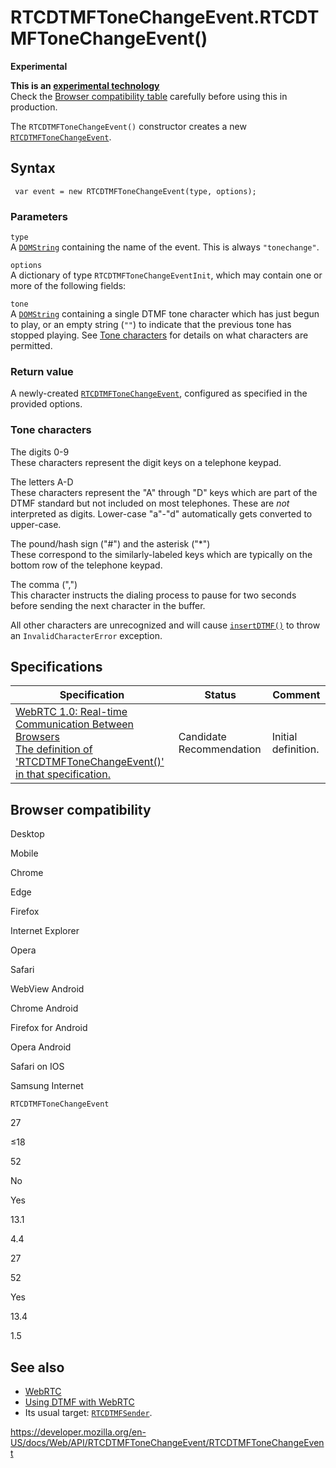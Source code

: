 # RTCDTMFToneChangeEvent.RTCDTMFToneChangeEvent()

**Experimental**

**This is an [experimental technology](https://developer.mozilla.org/en-US/docs/MDN/Guidelines/Conventions_definitions#experimental)**  
Check the [Browser compatibility table](#browser_compatibility) carefully before using this in production.

The `RTCDTMFToneChangeEvent()` constructor creates a new [`RTCDTMFToneChangeEvent`](../rtcdtmftonechangeevent).

## Syntax

     var event = new RTCDTMFToneChangeEvent(type, options);

### Parameters

`type`  
A [`DOMString`](../domstring) containing the name of the event. This is always `"tonechange"`.

`options`  
A dictionary of type `RTCDTMFToneChangeEventInit`, which may contain one or more of the following fields:

`tone`  
A [`DOMString`](../domstring) containing a single DTMF tone character which has just begun to play, or an empty string (`""`) to indicate that the previous tone has stopped playing. See [Tone characters](#tone_characters) for details on what characters are permitted.

### Return value

A newly-created [`RTCDTMFToneChangeEvent`](../rtcdtmftonechangeevent), configured as specified in the provided options.

### Tone characters

The digits 0-9  
These characters represent the digit keys on a telephone keypad.

The letters A-D  
These characters represent the "A" through "D" keys which are part of the DTMF standard but not included on most telephones. These are _not_ interpreted as digits. Lower-case "a"-"d" automatically gets converted to upper-case.

The pound/hash sign ("\#") and the asterisk ("\*")  
These correspond to the similarly-labeled keys which are typically on the bottom row of the telephone keypad.

The comma (",")  
This character instructs the dialing process to pause for two seconds before sending the next character in the buffer.

All other characters are unrecognized and will cause [`insertDTMF()`](../rtcdtmfsender/insertdtmf) to throw an `InvalidCharacterError` exception.

## Specifications

<table><thead><tr class="header"><th>Specification</th><th>Status</th><th>Comment</th></tr></thead><tbody><tr class="odd"><td><a href="https://w3c.github.io/webrtc-pc/#dom-rtcdtmftonechangeevent">WebRTC 1.0: Real-time Communication Between Browsers<br />
<span class="small">The definition of 'RTCDTMFToneChangeEvent()' in that specification.</span></a></td><td><span class="spec-cr">Candidate Recommendation</span></td><td>Initial definition.</td></tr></tbody></table>

## Browser compatibility

Desktop

Mobile

Chrome

Edge

Firefox

Internet Explorer

Opera

Safari

WebView Android

Chrome Android

Firefox for Android

Opera Android

Safari on IOS

Samsung Internet

`RTCDTMFToneChangeEvent`

27

≤18

52

No

Yes

13.1

4.4

27

52

Yes

13.4

1.5

## See also

- [WebRTC](../webrtc_api)
- [Using DTMF with WebRTC](../webrtc_api/using_dtmf)
- Its usual target: [`RTCDTMFSender`](../rtcdtmfsender).

<a href="https://developer.mozilla.org/en-US/docs/Web/API/RTCDTMFToneChangeEvent/RTCDTMFToneChangeEvent" class="_attribution-link">https://developer.mozilla.org/en-US/docs/Web/API/RTCDTMFToneChangeEvent/RTCDTMFToneChangeEvent</a>
